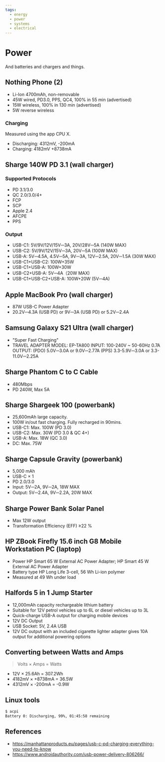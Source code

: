 ```yaml
---
tags:
  - energy
  - power
  - systems
  - electrical
---
```


# Power

And batteries and chargers and things.

## Nothing Phone (2)

- Li-Ion 4700mAh, non-removable
- 45W wired, PD3.0, PPS, QC4, 100% in 55 min (advertised)
- 15W wireless, 100% in 130 min (advertised)
- 5W reverse wireless

### Charging

Measured using the app CPU X.

- Discharging: 4312mV, -200mA
- Charging: 4182mV +8738mA

## Sharge 140W PD 3.1 (wall charger)

### Supported Protocols

- PD 3.1/3.0
- QC 2.0/3.0/4+
- FCP
- SCP
- Apple 2.4
- AFCPE
- PPS

### Output

- USB-C1: 5V/9V/12V/15V⎓3A, 20V/28V⎓5A (140W MAX)
- USB-C2: 5V/9V/12V/15V⎓3A, 20V⎓5A (100W MAX)
- USB-A: 5V⎓4.5A, 4.5V⎓5A, 9V⎓3A, 12V⎓2.5A, 20V⎓1.5A (30W MAX)
- USB-C1+USB-C2: 100W+35W
- USB-C1+USB-A: 100W+30W
- USB-C2+USB-A: 5V⎓4A（20W MAX)
- USB-C1+USB-C2+USB-A: 100W+20W (5V⎓4A)

## Apple MacBook Pro (wall charger)

- 87W USB-C Power Adapter
- 20.2V⎓4.3A (USB PD) or 9V⎓3A (USB PD) or 5.2V⎓2.4A

## Samsung Galaxy S21 Ultra (wall charger)

- "Super Fast Charging"
- TRAVEL ADAPTER MODEL: EP-TA800 INPUT: 100-240V ~ 50-60Hz 0.7A OUTPUT: (PDO) 5.0V⎓3.0A or 9.0V⎓2.77A (PPS) 3.3-5.9V⎓3.0A or 3.3-11.0V⎓2.25A

## Sharge Phantom C to C Cable

- 480Mbps
- PD 240W, Max 5A

## Sharge Shargeek 100 (powerbank)

- 25,600mAh large capacity.
- 100W in/out fast charging. Fully recharged in 90mins.
- USB-C1: Max. 100W (PD 3.0)
- USB-C2: Max. 30W (PD 3.0 & QC 4+)
- USB-A: Max. 18W (QC 3.0)
- DC: Max. 75W

## Sharge Capsule Gravity (powerbank)

- 5,000 mAh
- USB-C × 1
- PD 2.0/3.0
- Input: 5V⎓2A, 9V⎓2A, 18W MAX
- Output: 5V⎓2.4A, 9V⎓2.2A, 20W MAX

## Sharge Power Bank Solar Panel

- Max 12W output
- Transformation Efficiency (EFF) ≥22 %

## HP ZBook Firefly 15.6 inch G8 Mobile Workstation PC (laptop)

- Power HP Smart 65 W External AC Power Adapter; HP Smart 45 W External AC Power Adapter
- Battery type HP Long Life 3-cell, 56 Wh Li-ion polymer
- Measured at 49 Wh under load

## Halfords 5 in 1 Jump Starter

- 12,000mAh capacity rechargeable lithium battery
- Suitable for 12V petrol vehicles up to 6L or diesel vehicles up to 3L
- Quick-charge USB-A output for charging mobile devices
- 12V DC Output
- USB Socket: 5V, 2.4A USB
- 12V DC output with an included cigarette lighter adapter gives 10A output for additional powering options

## Converting between Watts and Amps

> Volts × Amps = Watts

- 12V × 25.6Ah = 307.2Wh
- 4182mV × +8738mA = 36.5W
- 4312mV × -200mA = -0.9W

## Linux tools

```bash
$ acpi
Battery 0: Discharging, 99%, 01:45:58 remaining
```

## References

- https://manhattanproducts.eu/pages/usb-c-pd-charging-everything-you-need-to-know
- https://www.androidauthority.com/usb-power-delivery-806266/

